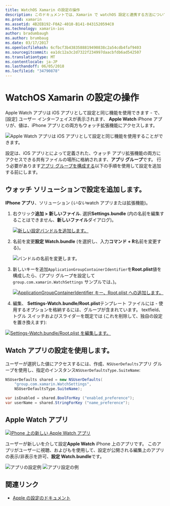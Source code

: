 ```yaml
---
title: WatchOS Xamarin の設定の操作
description: このドキュメントでは、Xamarin で watchOS 設定と連携する方法について説明します。 IPhone で、アプリと、Apple Watch アプリでそれらの設定を使用して watch アプリのソリューションに追加設定についても説明します。
ms.prod: xamarin
ms.assetid: 4B2EB192-F0A2-4010-B141-0431520594C0
ms.technology: xamarin-ios
author: bradumbaugh
ms.author: brumbaug
ms.date: 03/17/2017
ms.openlocfilehash: 6cfbcf3b4383588819490838c2a54cdb4faf9403
ms.sourcegitcommit: ea1dc12a3c2d7322f234997daacbfdb6ad542507
ms.translationtype: MT
ms.contentlocale: ja-JP
ms.lasthandoff: 06/05/2018
ms.locfileid: "34790878"
---
```

# <a name="working-with-watchos-settings-in-xamarin"></a>WatchOS Xamarin の設定の操作

Apple Watch アプリは iOS アプリとして設定と同じ機能を使用できます - で、[設定] ユーザー インターフェイスが表示されます、 **Apple Watch** iPhone アプリが、値は、iPhone アプリとの両方もウォッチ拡張機能にアクセスします。

![](settings-images/intro.png "Apple Watch アプリは iOS アプリとして設定と同じ機能を使用することができます。")

設定は、iOS アプリとによって定義された、ウォッチ アプリ拡張機能の両方にアクセスできる共有ファイルの場所に格納されます、**アプリ グループ**です。 行う必要があります[アプリ グループを構成する](~/ios/watchos/app-fundamentals/app-groups.md)以下の手順を使用して設定を追加する前にします。

## <a name="add-settings-in-a-watch-solution"></a>ウォッチ ソリューションで設定を追加します。

**IPhone アプリ**、ソリューション (*いない*watch アプリまたは拡張機能)。

1. 右クリック**追加 > 新しいファイル.** 選択**Settings.bundle** (内の名前を編集することはできません、**新しいファイル**ダイアログ)。

   [![](settings-images/settings-add-sml.png "新しい設定バンドルを追加します。")](settings-images/settings-add.png#lightbox)

2. 名前を変更**設定 Watch.bundle** (を選択し、入力**コマンド + R**名前を変更する)。

   ![](settings-images/settings-rename.png "バンドルの名前を変更します。")

3. 新しいキーを追加`ApplicationGroupContainerIdentifier`を**Root.plist**値を構成したら、(アプリ グループを設定して `group.com.xamarin.WatchSettings` サンプルでは、)。

   [ ![](settings-images/settings-appgroup-sml.png "ApplicationGroupContainerIdentifier キー、Root.plist への追加します。")](settings-images/settings-appgroup.png#lightbox)

4. 編集、 **Settings-Watch.bundle/Root.plist**テンプレート ファイルには - 使用するオプションを格納するには、グループが含まれています。
  textfield、トグル スイッチおよびスライダーを既定では (これを削除して、独自の設定を置き換えます):

  [![](settings-images/rootplist-sml.png "Settings-Watch.bundle/Root.plist を編集します。")](settings-images/rootplist.png#lightbox)


## <a name="use-settings-in-the-watch-app"></a>Watch アプリの設定を使用します。

ユーザーが選択した値にアクセスするには、作成、`NSUserDefaults`アプリ グループを使用し、指定のインスタンス`NSUserDefaultsType.SuiteName`:

```csharp
NSUserDefaults shared = new NSUserDefaults(
    "group.com.xamarin.WatchSettings",
    NSUserDefaultsType.SuiteName);

var isEnabled = shared.BoolForKey ("enabled_preference");
var userName = shared.StringForKey ("name_preference");
```

## <a name="apple-watch-app"></a>Apple Watch アプリ

[![](settings-images/settings-app-sml.png "IPhone 上の新しい Apple Watch アプリ")](settings-images/settings-app.png#lightbox)

ユーザーが新しいを介して設定**Apple Watch** iPhone 上のアプリです。 このアプリがユーザーに視聴、およびもを使用して、設定が公開される編集上のアプリの表示/非表示を許可、**設定 Watch.bundle**です。

![](settings-images/applewatch-1.png "アプリの設定例") ![](settings-images/applewatch-2.png "アプリ設定の例")



## <a name="related-links"></a>関連リンク

- [Apple の設定のドキュメント](https://developer.apple.com/library/prerelease/ios/documentation/General/Conceptual/WatchKitProgrammingGuide/Settings.html#//apple_ref/doc/uid/TP40014969-CH22-SW1)
